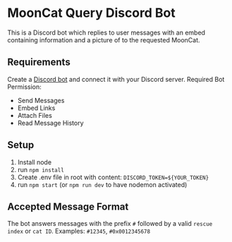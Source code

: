 # MoonCat Query Discord Bot

This is a Discord bot which replies to user messages with an embed containing information and a picture of to the requested MoonCat.

## Requirements

Create a [Discord bot](https://discord.com/developers/applications/) and connect it with your Discord server.
Required Bot Permission:
* Send Messages
* Embed Links
* Attach Files
* Read Message History

## Setup

1. Install node
2. run `npm install`
3. Create .env file in root with content: `DISCORD_TOKEN=${YOUR_TOKEN}`
4. run `npm start` (or `npm run dev` to have nodemon activated)

## Accepted Message Format

The bot answers messages with the prefix `#` followed by a valid `rescue index` or `cat ID`.
Examples: `#12345`, `#0x0012345678`